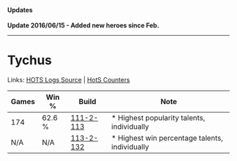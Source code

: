 #### Updates

**Update 2016/06/15 - Added new heroes since Feb.**

***

# Tychus

Links: [HOTS Logs Source](https://www.hotslogs.com/Sitewide/HeroDetails?Hero=Tychus) | [HotS Counters](http://hotscounters.com/#/hero/Tychus)

Games  | Win %  | Build     | Note
-----  | -----  | -----     | ----
174    | 62.6 % | [111-2-113](http://www.heroesfire.com/hots/talent-calculator/tychus#gOwn) | * Highest popularity talents, individually
N/A    | N/A    | [113-2-132](http://www.heroesfire.com/hots/talent-calculator/tychus#gTpa) | * Highest win percentage talents, individually
